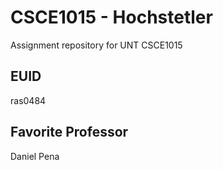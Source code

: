 # CSCE1015 - Hochstetler
Assignment repository for UNT CSCE1015
## EUID
ras0484

## Favorite Professor
Daniel Pena
